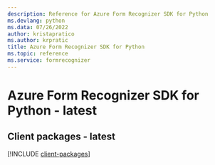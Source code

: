 ```yaml
---
description: Reference for Azure Form Recognizer SDK for Python
ms.devlang: python
ms.data: 07/26/2022
author: kristapratico
ms.author: krpratic
title: Azure Form Recognizer SDK for Python
ms.topic: reference
ms.service: formrecognizer
---
```

# Azure Form Recognizer SDK for Python - latest

## Client packages - latest
[!INCLUDE [client-packages](form-recognizer-client-index.md)]